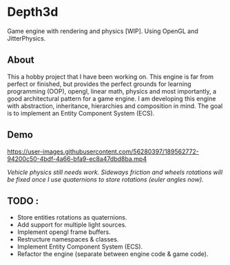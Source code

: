 # Depth3d
Game engine with rendering and physics [WIP]. Using OpenGL and JitterPhysics.

## About
This a hobby project that I have been working on. This engine is far from perfect or finished, but provides the perfect grounds for learning programming (OOP), opengl, linear math, physics and 
most importantly, a good architectural pattern for a game engine. I am developing this engine with abstraction, inheritance, hierarchies and composition in mind. The goal is to implement an
Entity Component System (ECS).

## Demo
https://user-images.githubusercontent.com/56280397/189562772-94200c50-4bdf-4a66-bfa9-ec8a47dbd8ba.mp4

*Vehicle physics still needs work. Sideways friction and wheels rotations will be fixed once I use quaternions to store rotations (euler angles now).*

## TODO :
+ Store entities rotations as quaternions.
+ Add support for multiple light sources.
+ Implement opengl frame buffers.
+ Restructure namespaces & classes.
+ Implement Entity Component System (ECS).
+ Refactor the engine (separate between engine code & game code).
